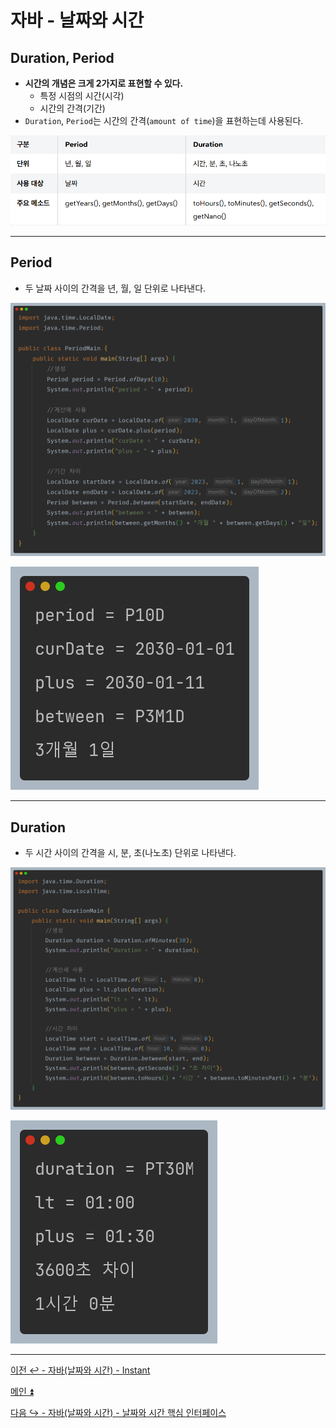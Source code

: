 # 자바 - 날짜와 시간

## Duration, Period

- **시간의 개념은 크게 2가지로 표현할 수 있다.**
  - 특정 시점의 시간(시각)
  - 시간의 간격(기간)
- `Duration`, `Period`는 시간의 간격(`amount of time`)을 표현하는데 사용된다.

![img_14.png](image/img_14.png)

---

## Period

- 두 날짜 사이의 간격을 년, 월, 일 단위로 나타낸다.

![img_15.png](image/img_15.png)

![img_16.png](image/img_16.png)

---

## Duration

- 두 시간 사이의 간격을 시, 분, 초(나노초) 단위로 나타낸다.

![img_17.png](image/img_17.png)

![img_18.png](image/img_18.png)

---

[이전 ↩️ - 자바(날짜와 시간) - Instant](https://github.com/genesis12345678/TIL/blob/main/Java/mid_1/time/Instant.md)

[메인 ⏫](https://github.com/genesis12345678/TIL/blob/main/Java/mid_1/Main.md)

[다음 ↪️ - 자바(날짜와 시간) - 날짜와 시간 핵심 인터페이스](https://github.com/genesis12345678/TIL/blob/main/Java/mid_1/time/Interface.md)